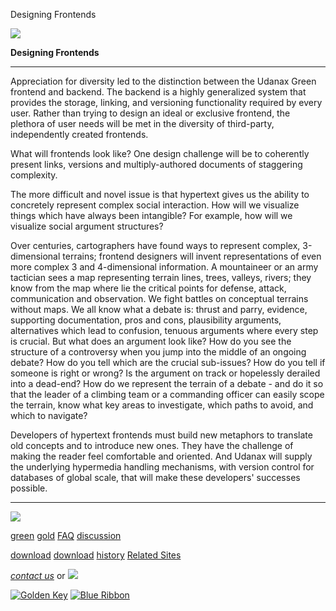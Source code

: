 Designing Frontends

[![](../../images/logo.gif)](../../index.html)

**Designing
Frontends**

---

Appreciation for diversity led
to the
distinction between the Udanax Green frontend and backend. The
backend is
a highly generalized system that provides the storage, linking,
and versioning
functionality required by every user. Rather than trying to design
an ideal
or exclusive frontend, the plethora of user needs will be met in
the diversity
of third-party, independently created frontends.

What will frontends look like? One design challenge will be to
coherently
present links, versions and multiply-authored documents of
staggering complexity.

The more difficult and novel issue is that hypertext gives us the
ability
to concretely represent complex social interaction. How will we
visualize
things which have always been intangible? For example, how will we
visualize
social argument structures?

Over centuries, cartographers have found ways to represent
complex, 3-dimensional
terrains; frontend designers will invent representations of even
more complex
3 and 4-dimensional information. A mountaineer or an army
tactician sees
a map representing terrain lines, trees, valleys, rivers; they
know from
the map where lie the critical points for defense, attack,
communication
and observation. We fight battles on conceptual terrains without
maps. We
all know what a debate is: thrust and parry, evidence, supporting
documentation,
pros and cons, plausibility arguments, alternatives which lead to
confusion,
tenuous arguments where every step is crucial. But what does an
argument
look like? How do you see the structure of a controversy when you
jump into
the middle of an ongoing debate? How do you tell which are the
crucial sub-issues?
How do you tell if someone is right or wrong? Is the argument on
track or
hopelessly derailed into a dead-end? How do we represent the
terrain of
a debate - and do it so that the leader of a climbing team or a
commanding
officer can easily scope the terrain, know what key areas to
investigate,
which paths to avoid, and which to navigate?

Developers of hypertext frontends must build new metaphors to translate
old concepts and to introduce new ones. They have the challenge of making
the reader feel comfortable and oriented. And Udanax will supply the underlying
hypermedia handling mechanisms, with version control for databases of global
scale, that will make these developers' successes possible.

---

[![](../../images/logo.gif)](../../index.html)

[green](../index.html)
[gold](../../gold/index.html)
[FAQ](../../FAQ.html)
[discussion](../../discussion/index.html)

[download](../download/index.html)
[download](../../gold/download/index.html)
[history](../../history/index.html)
[Related Sites](../../related.html)

_[contact us](../../contact.html)_
or [![](../../images/cmn.gif)](http://www.blindpay.com/crit-me-now.cgi)

[![Golden Key](../../images/key.gif)](http://www.privacy.org/ipc/) [![Blue Ribbon](../../images/ribbon.gif)](http://mirrors.yahoo.com/eff/blueribbon.html)
